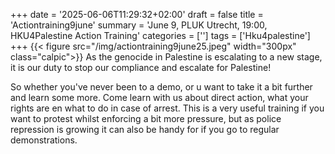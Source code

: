 +++
date = '2025-06-06T11:29:32+02:00'
draft = false
title = 'Actiontraining9june'
summary = 'June 9, PLUK Utrecht, 19:00, HKU4Palestine Action Training'
categories = ['']
tags = ['Hku4palestine']
+++
{{< figure src="/img/actiontraining9june25.jpeg" width="300px" class="calpic">}}
As the genocide in Palestine is escalating to a new stage, it is our duty to stop our compliance and escalate for Palestine! 

So whether you've never been to a demo, or u want to take it a bit further and learn some more. Come learn with us about direct action, what your rights are en what to do in case of arrest. This is a very useful training if you want to protest whilst enforcing a bit more pressure, but as police repression is growing it can also be handy for if you go to regular demonstrations.
